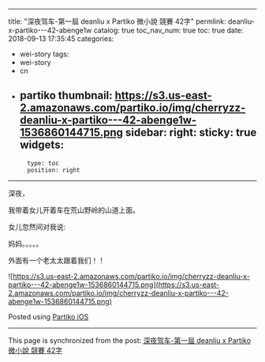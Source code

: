 
---
title: "深夜驾车-第一屆 deanliu x Partiko 微小說 競賽 42字"
permlink: deanliu-x-partiko---42-abenge1w
catalog: true
toc_nav_num: true
toc: true
date: 2018-09-13 17:35:45
categories:
- wei-story
tags:
- wei-story
- cn
- partiko
thumbnail: https://s3.us-east-2.amazonaws.com/partiko.io/img/cherryzz-deanliu-x-partiko---42-abenge1w-1536860144715.png
sidebar:
    right:
        sticky: true
widgets:
    -
        type: toc
        position: right
---


深夜，

我带着女儿开着车在荒山野岭的山道上面。

女儿忽然间对我说:

妈妈。。。。。

外面有一个老太太跟着我们！！

![https://s3.us-east-2.amazonaws.com/partiko.io/img/cherryzz-deanliu-x-partiko---42-abenge1w-1536860144715.png](https://s3.us-east-2.amazonaws.com/partiko.io/img/cherryzz-deanliu-x-partiko---42-abenge1w-1536860144715.png)

Posted using [Partiko iOS](https://steemit.com/@partiko-ios)

- - -

This page is synchronized from the post: [深夜驾车-第一屆 deanliu x Partiko 微小說 競賽 42字](https://steemit.com/@cherryzz/deanliu-x-partiko---42-abenge1w)

